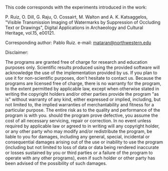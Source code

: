   This code corresponds with the experiments introduced in the work: 


  P. Ruiz, O. Dill, G. Raju, O. Cossairt, M. Walton and A. K. Katsaggelos,
  "Visible Transmission Imaging of Watermarks by Suppression of Occluding 
  Text or Drawings", Digital Applications in Archaeology and Cultural 
  Heritage, vol.15, e00121.
 
  Corresponding author: Pablo Ruiz. e-mail: mataran@northwestern.edu
   

  Disclaimer:
 
  The programs are granted free of charge for research and education 
  purposes only. Scientific results produced using the provided software 
  will acknowledge the use of the implementation provided by us. 
  If you plan to use it for non-scientific purposes, don't hesitate to 
  contact us.
  Because the programs are licensed free of charge, there is no warranty 
  for the program, to the extent permitted by applicable law, except when 
  otherwise stated in writing the copyright holders and/or other parties 
  provide the program "as is" without warranty of any kind, either 
  expressed or implied, including, but not limited to, the implied 
  warranties of merchantability and fitness for a particular purpose. The 
  entire risk as to the quality and performance of the program is with you. 
  should the program prove defective, you assume the cost of all necessary 
  servicing, repair or correction.
  In no event unless required by applicable law or agreed to in writing 
  will any copyright holder, or any other party who may modify and/or 
  redistribute the program, be liable to you for damages, including any 
  general, special, incidental or consequential damages arising out of the 
  use or inability to use the program (including but not limited to loss of 
  data or data being rendered inaccurate or losses sustained by you or 
  third parties or a failure of the program to operate with any other 
  programs), even if such holder or other party has been advised of the 
  possibility of such damages.
